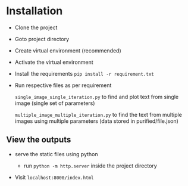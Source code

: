 # Installation

- Clone the project

- Goto project directory

- Create virtual environment (recommended)

- Activate the virtual environment

- Install the requirements
 `pip install -r requirement.txt`

 - Run respective files as per requirement

    `single_image_single_iteration.py` to find and plot text from single image (single set of parameters)

    `multiple_image_multiple_iteration.py` to find the text from multiple images using multiple parameters (data stored in purified/file.json) 


## View the outputs

- serve the static files using python
    - run `python -m http.server` inside the project directory

- Visit `localhost:8000/index.html`